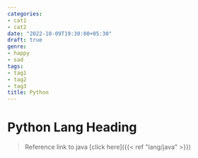 ```yaml
---
categories:
- cat1
- cat2
date: "2022-10-09T19:30:00+05:30"
draft: true
genre:
- happy
- sad
tags:
- tag1
- tag2
- tag3
title: Python
---
```


# Python Lang Heading
> Reference link to java
> [click here]({{< ref "lang/java" >}})
